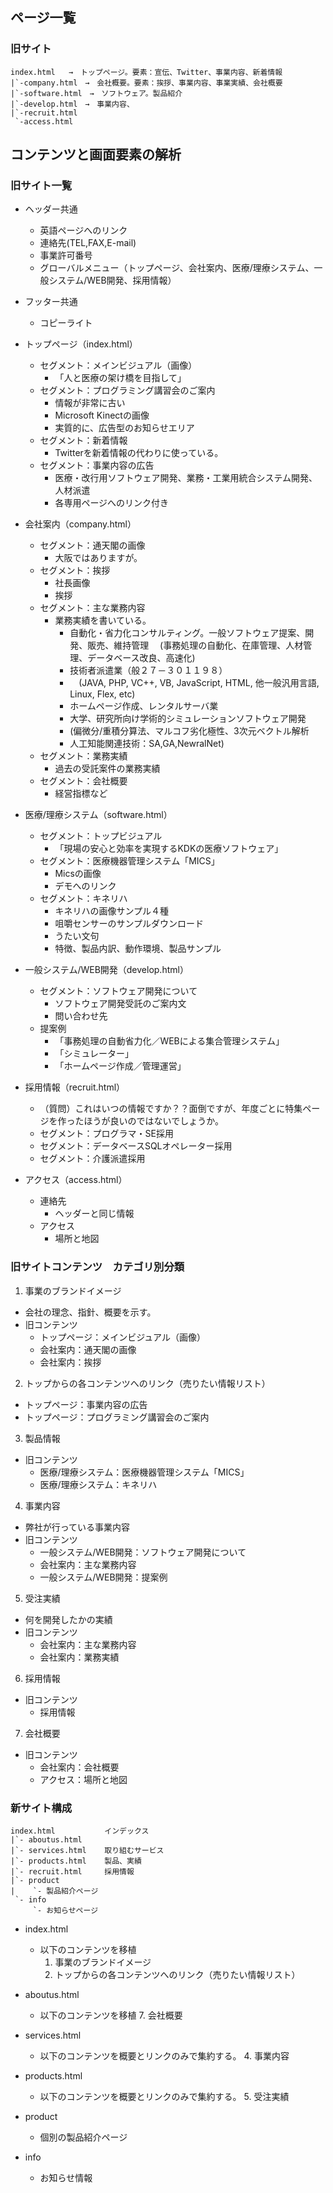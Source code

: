 
## ページ一覧

### 旧サイト

```
index.html   →　トップページ。要素：宣伝、Twitter、事業内容、新着情報
|`-company.html　→　会社概要。要素：挨拶、事業内容、事業実績、会社概要
|`-software.html　→　ソフトウェア。製品紹介
|`-develop.html　→　事業内容、
|`-recruit.html
 `-access.html
```

## コンテンツと画面要素の解析

### 旧サイト一覧

* ヘッダー共通
  * 英語ページへのリンク
  * 連絡先(TEL,FAX,E-mail)
  * 事業許可番号
  * グローバルメニュー（トップページ、会社案内、医療/理療システム、一般システム/WEB開発、採用情報）

* フッター共通
  * コピーライト

* トップページ（index.html）
  * セグメント：メインビジュアル（画像）
    * 「人と医療の架け橋を目指して」
  * セグメント：プログラミング講習会のご案内
    * 情報が非常に古い
    * Microsoft Kinectの画像
    * 実質的に、広告型のお知らせエリア
  * セグメント：新着情報
    * Twitterを新着情報の代わりに使っている。
  * セグメント：事業内容の広告
    * 医療・改行用ソフトウェア開発、業務・工業用統合システム開発、人材派遣
    * 各専用ページへのリンク付き

* 会社案内（company.html）
  * セグメント：通天閣の画像
    * 大阪ではありますが。
  * セグメント：挨拶
    * 社長画像
    * 挨拶
  * セグメント：主な業務内容
    * 業務実績を書いている。
      * 自動化・省力化コンサルティング。一般ソフトウェア提案、開発、販売、維持管理
      　(事務処理の自動化、在庫管理、人材管理、データベース改良、高速化)
      * 技術者派遣業（般２７－３０１１９８）
      * 　(JAVA, PHP, VC++, VB, JavaScript, HTML, 他一般汎用言語, Linux, Flex, etc)
      * ホームページ作成、レンタルサーバ業
      * 大学、研究所向け学術的シミュレーションソフトウェア開発
      *  (偏微分/重積分算法、マルコフ劣化極性、3次元ベクトル解析
      *  人工知能関連技術：SA,GA,NewralNet)
  * セグメント：業務実績
    * 過去の受託案件の業務実績
  * セグメント：会社概要
    * 経営指標など

* 医療/理療システム（software.html）
  * セグメント：トップビジュアル
    * 「現場の安心と効率を実現するKDKの医療ソフトウェア」
  * セグメント：医療機器管理システム「MICS」
    * Micsの画像
    * デモへのリンク  
  * セグメント：キネリハ
    * キネリハの画像サンプル４種
    * 咀嚼センサーのサンプルダウンロード
    * うたい文句
    * 特徴、製品内訳、動作環境、製品サンプル

* 一般システム/WEB開発（develop.html）
  * セグメント：ソフトウェア開発について
    * ソフトウェア開発受託のご案内文
    * 問い合わせ先
  * 提案例
    * 「事務処理の自動省力化／WEBによる集合管理システム」
    * 「シミュレーター」
    * 「ホームページ作成／管理運営」

* 採用情報（recruit.html）
  * （質問）これはいつの情報ですか？？面倒ですが、年度ごとに特集ページを作ったほうが良いのではないでしょうか。
  * セグメント：プログラマ・SE採用
  * セグメント：データベースSQLオペレーター採用
  * セグメント：介護派遣採用

* アクセス（access.html）
  * 連絡先
    * ヘッダーと同じ情報
  * アクセス
    * 場所と地図

### 旧サイトコンテンツ　カテゴリ別分類

1. 事業のブランドイメージ
  * 会社の理念、指針、概要を示す。
  * 旧コンテンツ
    * トップページ：メインビジュアル（画像）
    * 会社案内：通天閣の画像
    * 会社案内：挨拶
2. トップからの各コンテンツへのリンク（売りたい情報リスト）
  * トップページ：事業内容の広告
  * トップページ：プログラミング講習会のご案内
3. 製品情報
  * 旧コンテンツ
    * 医療/理療システム：医療機器管理システム「MICS」
    * 医療/理療システム：キネリハ
4. 事業内容
  * 弊社が行っている事業内容
  * 旧コンテンツ
    * 一般システム/WEB開発：ソフトウェア開発について
    * 会社案内：主な業務内容
    * 一般システム/WEB開発：提案例
5. 受注実績
  * 何を開発したかの実績
  * 旧コンテンツ
    * 会社案内：主な業務内容
    * 会社案内：業務実績
6. 採用情報
  * 旧コンテンツ
    * 採用情報
7. 会社概要
  * 旧コンテンツ
    * 会社案内：会社概要
    * アクセス：場所と地図

### 新サイト構成

```
index.html           インデックス
|`- aboutus.html          
|`- services.html    取り組むサービス
|`- products.html    製品、実績
|`- recruit.html     採用情報
|`- product
|    `- 製品紹介ページ
 `- info
     `- お知らせページ
```

* index.html
  * 以下のコンテンツを移植
    1. 事業のブランドイメージ
    2. トップからの各コンテンツへのリンク（売りたい情報リスト）

* aboutus.html
  * 以下のコンテンツを移植
    7. 会社概要

* services.html
  * 以下のコンテンツを概要とリンクのみで集約する。
    4. 事業内容

* products.html
  * 以下のコンテンツを概要とリンクのみで集約する。
    5. 受注実績

* product
  * 個別の製品紹介ページ

* info
  * お知らせ情報
